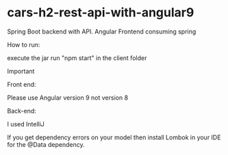 # cars-h2-rest-api-with-angular9
Spring Boot backend with API. Angular Frontend consuming spring

How to run:

execute the jar
run "npm start" in the client folder


Important

Front end:

Please use Angular version 9 not version 8

Back-end:

I used IntelliJ

If you get dependency errors on your model then install Lombok in your IDE for the @Data dependency. 
